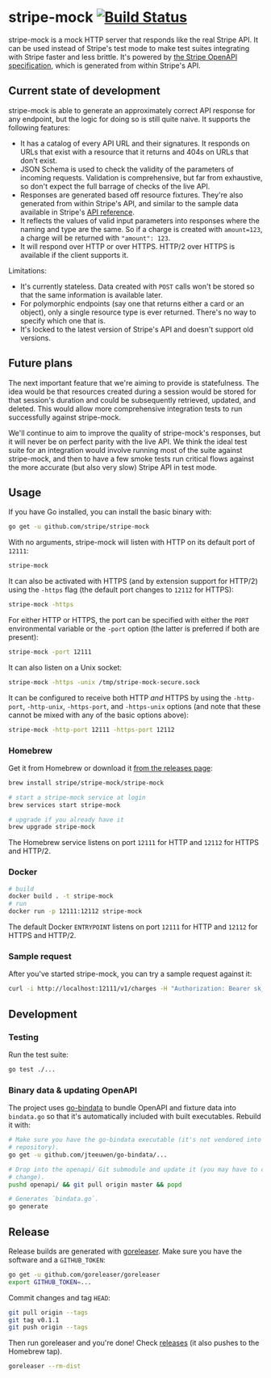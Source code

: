 # stripe-mock [![Build Status](https://travis-ci.org/stripe/stripe-mock.svg?branch=master)](https://travis-ci.org/stripe/stripe-mock)

stripe-mock is a mock HTTP server that responds like the real Stripe API. It
can be used instead of Stripe's test mode to make test suites integrating with
Stripe faster and less brittle. It's powered by [the Stripe OpenAPI
specification][openapi], which is generated from within Stripe's API.

## Current state of development

stripe-mock is able to generate an approximately correct API response for any
endpoint, but the logic for doing so is still quite naive. It supports the
following features:

* It has a catalog of every API URL and their signatures. It responds on URLs
  that exist with a resource that it returns and 404s on URLs that don't exist.
* JSON Schema is used to check the validity of the parameters of incoming
  requests. Validation is comprehensive, but far from exhaustive, so don't
  expect the full barrage of checks of the live API.
* Responses are generated based off resource fixtures. They're also generated
  from within Stripe's API, and similar to the sample data available in
  Stripe's [API reference][apiref].
* It reflects the values of valid input parameters into responses where the
  naming and type are the same. So if a charge is created with `amount=123`, a
  charge will be returned with `"amount": 123`.
* It will respond over HTTP or over HTTPS. HTTP/2 over HTTPS is available if
  the client supports it.

Limitations:

* It's currently stateless. Data created with `POST` calls won't be stored so
  that the same information is available later.
* For polymorphic endpoints (say one that returns either a card or an object),
  only a single resource type is ever returned. There's no way to specify which
  one that is.
* It's locked to the latest version of Stripe's API and doesn't support old
  versions.

## Future plans

The next important feature that we're aiming to provide is statefulness. The
idea would be that resources created during a session would be stored for that
session's duration and could be subsequently retrieved, updated, and deleted.
This would allow more comprehensive integration tests to run successfully
against stripe-mock.

We'll continue to aim to improve the quality of stripe-mock's responses, but it
will never be on perfect parity with the live API. We think the ideal test
suite for an integration would involve running most of the suite against
stripe-mock, and then to have a few smoke tests run critical flows against the
more accurate (but also very slow) Stripe API in test mode.

## Usage

If you have Go installed, you can install the basic binary with:

``` sh
go get -u github.com/stripe/stripe-mock
```

With no arguments, stripe-mock will listen with HTTP on its default port of
`12111`:

``` sh
stripe-mock
```

It can also be activated with HTTPS (and by extension support for HTTP/2) using
the `-https` flag (the default port changes to `12112` for HTTPS):

``` sh
stripe-mock -https
```

For either HTTP or HTTPS, the port can be specified with either the `PORT`
environmental variable or the `-port` option (the latter is preferred if both
are present):

``` sh
stripe-mock -port 12111
```

It can also listen on a Unix socket:

``` sh
stripe-mock -https -unix /tmp/stripe-mock-secure.sock
```

It can be configured to receive both HTTP _and_ HTTPS by using the
`-http-port`, `-http-unix`, `-https-port`, and `-https-unix` options (and note
that these cannot be mixed with any of the basic options above):

``` sh
stripe-mock -http-port 12111 -https-port 12112
```

### Homebrew

Get it from Homebrew or download it [from the releases page][releases]:

``` sh
brew install stripe/stripe-mock/stripe-mock

# start a stripe-mock service at login
brew services start stripe-mock

# upgrade if you already have it
brew upgrade stripe-mock
```

The Homebrew service listens on port `12111` for HTTP and `12112` for HTTPS and
HTTP/2.

### Docker

``` sh
# build
docker build . -t stripe-mock
# run
docker run -p 12111:12112 stripe-mock
```

The default Docker `ENTRYPOINT` listens on port `12111` for HTTP and `12112`
for HTTPS and HTTP/2.

### Sample request

After you've started stripe-mock, you can try a sample request against it:

``` sh
curl -i http://localhost:12111/v1/charges -H "Authorization: Bearer sk_test_123"
```

## Development

### Testing

Run the test suite:

``` sh
go test ./...
```

### Binary data & updating OpenAPI

The project uses [go-bindata] to bundle OpenAPI and fixture data into
`bindata.go` so that it's automatically included with built executables.
Rebuild it with:

``` sh
# Make sure you have the go-bindata executable (it's not vendored into this
# repository).
go get -u github.com/jteeuwen/go-bindata/...

# Drop into the openapi/ Git submodule and update it (you may have to commit a
# change).
pushd openapi/ && git pull origin master && popd

# Generates `bindata.go`.
go generate
```

## Release

Release builds are generated with [goreleaser]. Make sure you have the software
and a `GITHUB_TOKEN`:

``` sh
go get -u github.com/goreleaser/goreleaser
export GITHUB_TOKEN=...
```

Commit changes and tag `HEAD`:

``` sh
git pull origin --tags
git tag v0.1.1
git push origin --tags
```

Then run goreleaser and you're done! Check [releases] (it also pushes to the
Homebrew tap).

``` sh
goreleaser --rm-dist
```

[apiref]: https://stripe.com/docs/api
[go-bindata]: https://github.com/jteeuwen/go-bindata
[goreleaser]: https://github.com/goreleaser/goreleaser
[openapi]: https://github.com/stripe/openapi
[releases]: https://github.com/stripe/stripe-mock/releases

<!--
# vim: set tw=79:
-->
